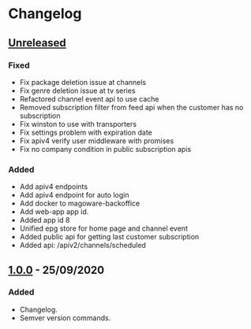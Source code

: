 # Changelog
## [Unreleased]
### Fixed
- Fix package deletion issue at channels
- Fix genre deletion issue at tv series
- Refactored channel event api to use cache
- Removed subscription filter from feed api when the customer has no subscription
- Fix winston to use with transporters
- Fix settings problem with expiration date
- Fix apiv4 verify user middleware with promises
- Fix no company condition in public subscription apis

### Added
- Add apiv4 endpoints
- Add apiv4 endpoint for auto login
- Add docker to magoware-backoffice
- Add web-app app id.
- Added app id 8
- Unified epg store for home page and channel event
- Added public api for getting last customer subscription
- Added api: /apiv2/channels/scheduled

## [1.0.0] - 25/09/2020
### Added
- Changelog.
- Semver version commands.

[Unreleased]: https://bitbucket.org/magoware/magoware-backoffice/branch/develop
[1.0.0]: https://bitbucket.org/magoware/magoware-backoffice/src/v1.0.0/